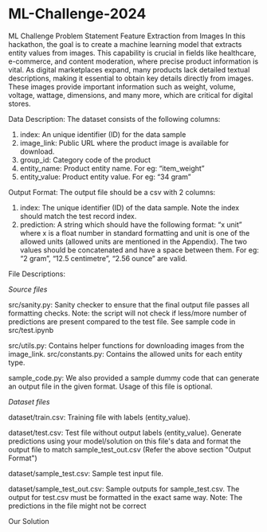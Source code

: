 # ML-Challenge-2024
ML Challenge Problem Statement
Feature Extraction from Images
In this hackathon, the goal is to create a machine learning model that extracts entity values from images. This capability is crucial in fields like healthcare, e-commerce, and content moderation, where precise product information is vital. As digital marketplaces expand, many products lack detailed textual descriptions, making it essential to obtain key details directly from images. These images provide important information such as weight, volume, voltage, wattage, dimensions, and many more, which are critical for digital stores.

Data Description:
The dataset consists of the following columns:

1) index: An unique identifier (ID) for the data sample
2) image_link: Public URL where the product image is available for download.
3) group_id: Category code of the product
4) entity_name: Product entity name. For eg: “item_weight”
5) entity_value: Product entity value. For eg: “34 gram”

Output Format:
The output file should be a csv with 2 columns:

1) index: The unique identifier (ID) of the data sample. Note the index should match the test record index.
2) prediction: A string which should have the following format: “x unit” where x is a float number in standard formatting and unit is one of the allowed units (allowed units are mentioned in the Appendix). The two values should be concatenated and have a space between them. For eg: “2 gram”, “12.5 centimetre”, “2.56 ounce” are valid. 

File Descriptions:

_Source files_

src/sanity.py: Sanity checker to ensure that the final output file passes all formatting checks. Note: the script will not check if less/more number of predictions are present compared to the test file. See sample code in src/test.ipynb

src/utils.py: Contains helper functions for downloading images from the image_link.
src/constants.py: Contains the allowed units for each entity type.

sample_code.py: We also provided a sample dummy code that can generate an output file in the given format. Usage of this file is optional.

_Dataset files_

dataset/train.csv: Training file with labels (entity_value).

dataset/test.csv: Test file without output labels (entity_value). Generate predictions using your model/solution on this file's data and format the output file to match sample_test_out.csv (Refer the above section "Output Format")

dataset/sample_test.csv: Sample test input file.

dataset/sample_test_out.csv: Sample outputs for sample_test.csv. The output for test.csv must be formatted in the exact same way. Note: The predictions in the file might not be correct

Our Solution
